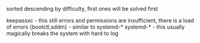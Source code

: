 sorted descending by difficulty, first ones will be solved first

keepassxc - this still errors and permissions are insufficient, there is a load of errors
{bootctl,sddm} - similar to systemd-*
systemd-* - this usually magically breaks the system with hard to log
